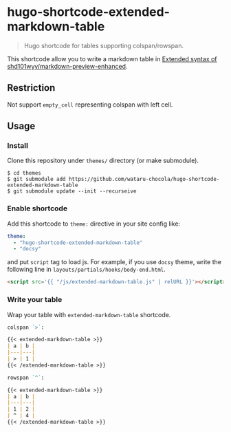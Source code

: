 # hugo-shortcode-extended-markdown-table

> Hugo shortcode for tables supporting colspan/rowspan.

This shortcode allow you to write a markdown table in [Extended syntax of shd101wyy/markdown-preview-enhanced](https://shd101wyy.github.io/markdown-preview-enhanced/#/markdown-basics?id=table).

## Restriction

Not support `empty_cell` representing colspan with left cell.

## Usage

### Install

Clone this repository under `themes/` directory (or make submodule).

```console
$ cd themes
$ git submodule add https://github.com/wataru-chocola/hugo-shortcode-extended-markdown-table
$ git submodule update --init --recurseive
```

### Enable shortcode

Add this shortcode to `theme:` directive in your site config like:

```yaml
theme:
  - "hugo-shortcode-extended-markdown-table"
  - "docsy"
```

and put `script` tag to load js.
For example, if you use `docsy` theme, write the following line in `layouts/partials/hooks/body-end.html`.

```html
<script src='{{ "/js/extended-markdown-table.js" | relURL }}'></script>
```


### Write your table

Wrap your table with `extended-markdown-table` shortcode.

```markdown
colspan `>`:

{{< extended-markdown-table >}}
| a | b |
|---|---|
| > | 1 |
{{< /extended-markdown-table >}}

rowspan `^`:

{{< extended-markdown-table >}}
| a | b |
|---|---|
| 1 | 2 |
| ^ | 4 |
{{< /extended-markdown-table >}}
```
